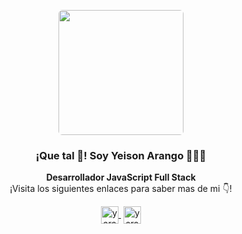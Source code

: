 <p align="center" width="300">
   <img align="center" width="200" src="https://media-exp1.licdn.com/dms/image/D4E03AQENX4gvn3_-cA/profile-displayphoto-shrink_200_200/0/1640387209516?e=1654732800&v=beta&t=7qvT4zIUbIe0vl3ZEAZcYCMV_Q5l3-JctK4Cl3wzfrw" style="border-radius: 6px;"/>
   <h3 align="center">¡Que tal 👋! Soy Yeison Arango 👨🏻‍💻</h3>
</p>

<p align="center"><strong>Desarrollador JavaScript Full Stack</strong> <br />¡Visita los siguientes enlaces para saber mas de mi 👇!</p>
<p align="center">
   <a href="https://www.linkedin.com/in/yarango/" target="blank" style='margin-right:4px'>
    <img align="center" src="https://cdn.jsdelivr.net/npm/simple-icons@3.0.1/icons/linkedin.svg" alt="yarangodev" height="28px" width="28px" />
  </a>
  <a href="https://yarangodev.me/" target="blank">
    <img align="center" src="https://cdn.jsdelivr.net/npm/simple-icons@3.0.1/icons/google.svg" alt="yarangodev" height="28px" width="28px" />
  </a>
</p>

